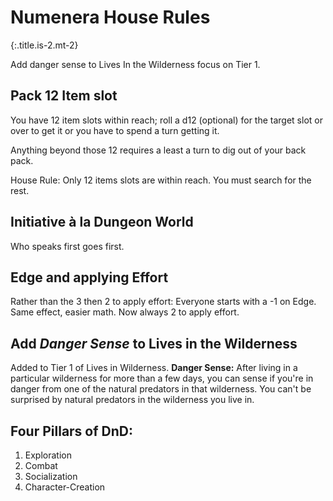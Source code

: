 # Numenera House Rules
{:.title.is-2.mt-2}

Add danger sense to Lives In the Wilderness focus on Tier 1.

## Pack 12 Item slot

You have 12 item slots within reach; roll a d12 (optional) for the target slot or over to get it or you have to spend a turn getting it.

Anything beyond those 12 requires a least a turn to dig out of your back pack.

House Rule: Only 12 items slots are within reach. You must search for the rest.

## Initiative à la Dungeon World
Who speaks first goes first. 

## Edge and applying Effort
Rather than the 3 then 2 to apply effort: Everyone starts with a -1 on Edge. Same effect, easier math. Now always 2 to apply effort.


## Add _Danger Sense_ to Lives in the Wilderness

Added to Tier 1 of Lives in Wilderness.
__Danger Sense:__ After living in a particular wilderness for more than a few days, you can sense if you're in danger from one of the natural predators in that wilderness. You can't be surprised by natural predators in the wilderness you live in. 

## Four Pillars of DnD:
1. Exploration 
2. Combat 
3. Socialization 
4. Character-Creation
